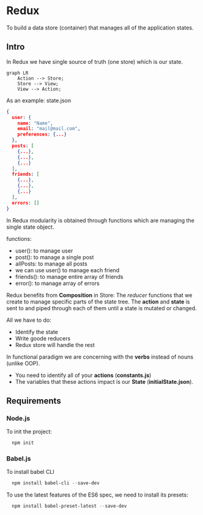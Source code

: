 # Redux

To build a data store (container) that manages all of the application states.

## Intro

In Redux we have single source of truth (one store) which is our state.

```mermaid
graph LR
    Action --> Store;
    Store --> View;
    View --> Action;
```

As an example: state.json

```json
{
  user: {
    name: "Name",
    email: "mail@mail.com",
    preferences: {...}
  },
  posts: [
    {...},
    {...},
    {...}
  ],
  friends: [
    {...},
    {...},
    {...}
  ],
  errors: []
}
```

In Redux modularity is obtained through functions which are managing the single state object.

functions:

- user(): to manage user
- post(): to manage a single post
- allPosts: to manage all posts
- we can use user() to manage each friend
- friends(): to manage entire array of friends
- error(): to manage array of errors

Redux benefits from **Composition** in Store: The *reducer* functions that we create to manage specific parts of the state tree. The **action** and **state** is sent to and piped through each of them until a state is mutated or changed.

All we have to do:

- Identify the state
- Write goode reducers
- Redux store will handle the rest

In functional paradigm we are concerning with the **verbs** instead of nouns (unlike OOP).

- You need to identify all of your **actions** (**constants.js**)
- The variables that these actions impact is our **State** (**initialState.json**).

## Requirements

### Node.js

To init the project:

```powershell
  npm init
```

### Babel.js

To install babel CLI

```powershell
  npm install babel-cli --save-dev
```

To use the latest features of the ES6 spec, we need to install its presets:

```powershell
  npm install babel-preset-latest --save-dev
```
